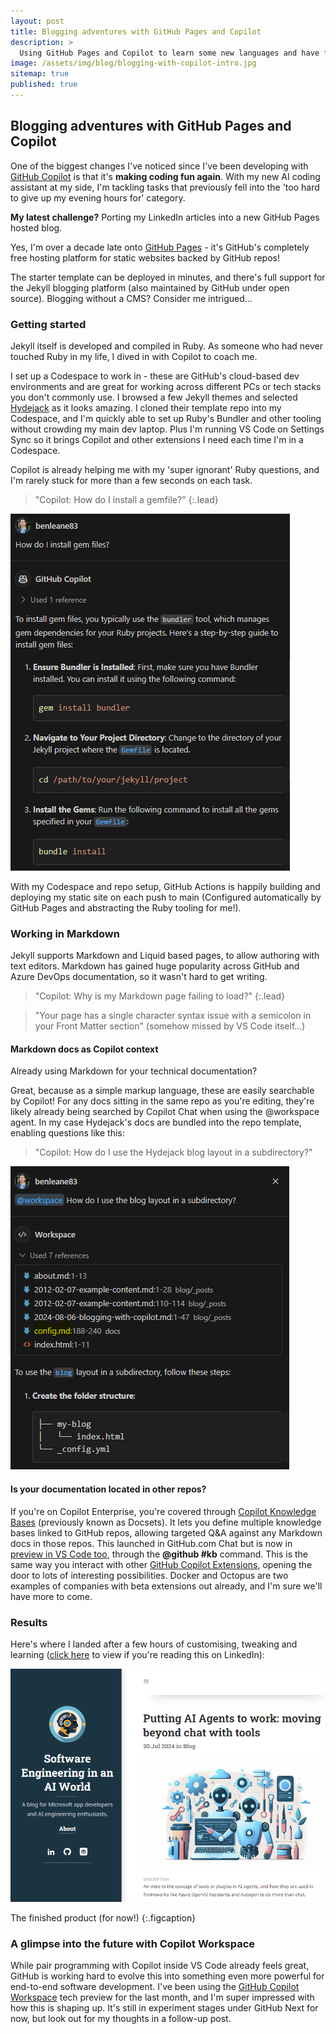 ```yaml
---
layout: post
title: Blogging adventures with GitHub Pages and Copilot
description: >
  Using GitHub Pages and Copilot to learn some new languages and have fun at the same time
image: /assets/img/blog/blogging-with-copilot-intro.jpg
sitemap: true
published: true
---
```


## Blogging adventures with GitHub Pages and Copilot

One of the biggest changes I've noticed since I've been developing with [GitHub Copilot](https://github.com/features/copilot) is that it's **making coding fun again**. With my new AI coding assistant at my side, I'm tackling tasks that previously fell into the 'too hard to give up my evening hours for' category.

**My latest challenge?**
Porting my LinkedIn articles into a new GitHub Pages hosted blog.

Yes, I'm over a decade late onto [GitHub Pages](https://pages.github.com/) - it's GitHub's completely free hosting platform for static websites backed by GitHub repos! 

The starter template can be deployed in minutes, and there's full support for the Jekyll blogging platform (also maintained by GitHub under open source). 
Blogging without a CMS? Consider me intrigued...

### Getting started

Jekyll itself is developed and compiled in Ruby. As someone who had never touched Ruby in my life, I dived in with Copilot to coach me.

I set up a Codespace to work in - these are GitHub's cloud-based dev environments and are great for working across different PCs or tech stacks you don't commonly use. I browsed a few Jekyll themes and selected [Hydejack](https://hydejack.com/) as it looks amazing. I cloned their template repo into my Codespace, and I'm quickly able to set up Ruby's Bundler and other tooling without crowding my main dev laptop. Plus I'm running VS Code on Settings Sync so it brings Copilot and other extensions I need each time I'm in a Codespace.

Copilot is already helping me with my 'super ignorant' Ruby questions, and I'm rarely stuck for more than a few seconds on each task.

> "Copilot: How do I install a gemfile?"
{:.lead}

![Copilot Chat Example](/assets/img/blog/copilot-chat-example.png)

With my Codespace and repo setup, GitHub Actions is happily building and deploying my static site on each push to main (Configured automatically by GitHub Pages and abstracting the Ruby tooling for me!).

### Working in Markdown

Jekyll supports Markdown and Liquid based pages, to allow authoring with text editors. Markdown has gained huge popularity across GitHub and Azure DevOps documentation, so it wasn't hard to get writing.

> "Copilot: Why is my Markdown page failing to load?"
{:.lead}

> "Your page has a single character syntax issue with a semicolon in your Front Matter section" (somehow missed by VS Code itself...)

#### Markdown docs as Copilot context

Already using Markdown for your technical documentation?

Great, because as a simple markup language, these are easily searchable by Copilot!
For any docs sitting in the same repo as you're editing, they're likely already being searched by Copilot Chat when using the @workspace agent. In my case Hydejack's docs are bundled into the repo template, enabling questions like this:

> "Copilot: How do I use the Hydejack blog layout in a subdirectory?"

![Copilot Workspace Agent](/assets/img/blog/copilot-workspace-command.png)

#### Is your documentation located in other repos?

If you're on Copilot Enterprise, you're covered through [Copilot Knowledge Bases](https://docs.github.com/en/enterprise-cloud@latest/copilot/managing-copilot/managing-github-copilot-in-your-organization/enhancing-copilot-for-your-organization/managing-copilot-knowledge-bases) (previously known as Docsets). It lets you define multiple knowledge bases linked to GitHub repos, allowing targeted Q&A against any Markdown docs in those repos. This launched in GitHub.com Chat but is now in [preview in VS Code too](https://github.blog/changelog/2024-06-14-new-copilot-enterprise-features-in-vs-code-preview/), through the **@github #kb** command. This is the same way you interact with other [GitHub Copilot Extensions](https://github.blog/news-insights/product-news/introducing-github-copilot-extensions/), opening the door to lots of interesting possibilities. Docker and Octopus are two examples of companies with beta extensions out already, and I'm sure we'll have more to come.

### Results

Here's where I landed after a few hours of customising, tweaking and learning ([click here](https://benleane83.github.io/) to view if you're reading this on LinkedIn):

![Blog Homepage](/assets/img/blog/blog-homepage.png)

The finished product (for now!)
{:.figcaption}

### A glimpse into the future with Copilot Workspace

While pair programming with Copilot inside VS Code already feels great, GitHub is working hard to evolve this into something even more powerful for end-to-end software development. I've been using the [GitHub Copilot Workspace](https://githubnext.com/projects/copilot-workspace) tech preview for the last month, and I'm super impressed with how this is shaping up. It's still in experiment stages under GitHub Next for now, but look out for my thoughts in a follow-up post.
